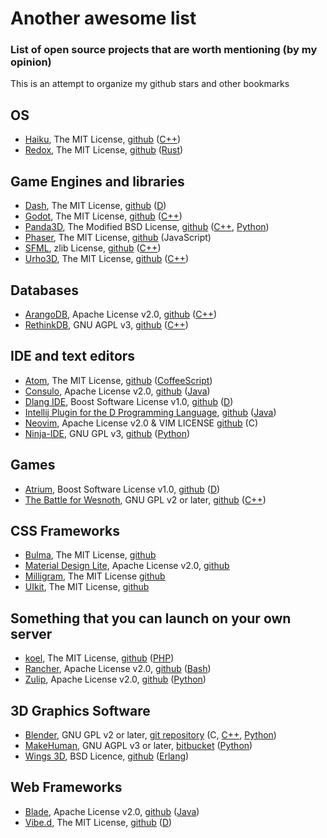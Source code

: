 # Another awesome list
### List of open source projects that are worth mentioning (by my opinion)

This is an attempt to organize my github stars and other bookmarks

## OS
- [Haiku](https://www.haiku-os.org/), The MIT License, [github](https://github.com/haiku/haiku) ([C++](https://isocpp.org/))
- [Redox](http://www.redox-os.org/), The MIT License, [github](https://github.com/redox-os/redox) ([Rust](https://www.rust-lang.org/))

## Game Engines and libraries
- [Dash](http://dash.circularstudios.com/), The MIT License, [github](https://github.com/Circular-Studios/Dash) ([D](http://dlang.org/))
- [Godot](http://www.godotengine.org/projects/godot-engine), The MIT License, [github](https://github.com/godotengine/godot) ([C++](https://isocpp.org/))
- [Panda3D](https://www.panda3d.org/), The Modified BSD License, [github](https://github.com/panda3d/panda3d) ([C++](https://isocpp.org/), [Python](https://www.python.org/))
- [Phaser](http://phaser.io/), The MIT License, [github](https://github.com/photonstorm/phaser) (JavaScript)
- [SFML](http://www.sfml-dev.org/), zlib License, [github](https://github.com/SFML/SFML) ([C++](https://isocpp.org/))
- [Urho3D](http://urho3d.github.io/), The MIT License, [github](https://github.com/urho3d/Urho3D)  ([C++](https://isocpp.org/))

## Databases
- [ArangoDB](https://www.arangodb.com/), Apache License v2.0, [github](https://github.com/arangodb/arangodb)  ([C++](https://isocpp.org/))
- [RethinkDB](https://www.rethinkdb.com/), GNU AGPL v3, [github](https://github.com/rethinkdb/rethinkdb)  ([C++](https://isocpp.org/))

## IDE and text editors
- [Atom](https://atom.io/), The MIT License, [github](https://github.com/atom/atom) ([CoffeeScript](http://coffeescript.org/))
- [Consulo](https://github.com/consulo/consulo/wiki), Apache License v2.0, [github](https://github.com/consulo/consulo) ([Java](http://java.net/))
- [Dlang IDE](https://github.com/buggins/dlangide/wiki), Boost Software License v1.0, [github](https://github.com/buggins/dlangide) ([D](http://dlang.org/))
- [Intellij Plugin for the D Programming Language](https://plugins.jetbrains.com/plugin/8115), [github](https://github.com/kingsleyh/DLanguage) ([Java](http://java.net/))
- [Neovim](https://neovim.io/), Apache License v2.0 & VIM LICENSE [github](https://github.com/neovim/neovim) (C)
- [Ninja-IDE](http://ninja-ide.org/), GNU GPL v3, [github](https://github.com/ninja-ide/ninja-ide) ([Python](https://www.python.org/))
 
## Games
- [Atrium](http://gecko0307.github.io/atrium/), Boost Software License v1.0, [github](https://github.com/gecko0307/atrium) ([D](http://dlang.org/))
- [The Battle for Wesnoth](http://www.wesnoth.org/), GNU GPL v2 or later, [github](https://github.com/wesnoth/wesnoth) ([C++](https://isocpp.org/))

## CSS Frameworks
- [Bulma](http://bulma.io/), The MIT License, [github](https://github.com/jgthms/bulma)
- [Material Design Lite](http://getmdl.io/), Apache License v2.0, [github](https://github.com/google/material-design-lite)
- [Milligram](http://milligram.github.io/), The MIT License [github](https://github.com/milligram/milligram)
- [UIkit](http://getuikit.com/), The MIT License, [github](https://github.com/uikit/uikit)

## Something that you can launch on your own server
- [koel](http://koel.phanan.net/), The MIT License, [github](https://github.com/phanan/koel) ([PHP](http://php.net/))
- [Rancher](http://rancher.com/), Apache License v2.0, [github](https://github.com/rancher/rancher) ([Bash](https://www.gnu.org/software/bash/))
- [Zulip](https://www.zulip.org/), Apache License v2.0, [github](https://github.com/zulip/zulip) ([Python](https://www.python.org/))

## 3D Graphics Software
- [Blender](https://www.blender.org/), GNU GPL v2 or later, [git repository](https://git.blender.org/gitweb/gitweb.cgi/blender.git) (C, [C++](https://isocpp.org/), [Python](https://www.python.org/))
- [MakeHuman](http://www.makehuman.org/), GNU AGPL v3 or later, [bitbucket](https://bitbucket.org/MakeHuman/makehuman/) ([Python](https://www.python.org/))
- [Wings 3D](http://www.wings3d.com/), BSD Licence, [github](https://github.com/dgud/wings) ([Erlang](http://www.erlang.org/))

## Web Frameworks
- [Blade](http://bladejava.com/), Apache License v2.0, [github](https://github.com/biezhi/blade) ([Java](http://java.net/))
- [Vibe.d](http://vibed.org/), The MIT License, [github](https://github.com/rejectedsoftware/vibe.d) ([D](http://dlang.org/))
